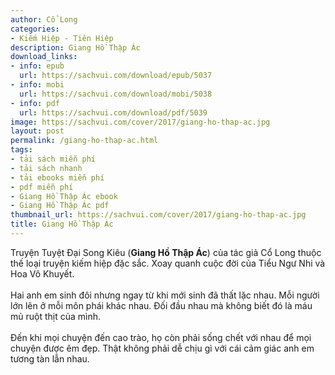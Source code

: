 ```yaml
---
author: Cổ Long
categories:
- Kiếm Hiệp - Tiên Hiệp
description: Giang Hồ Thập Ác
download_links:
- info: epub
  url: https://sachvui.com/download/epub/5037
- info: mobi
  url: https://sachvui.com/download/mobi/5038
- info: pdf
  url: https://sachvui.com/download/pdf/5039
image: https://sachvui.com/cover/2017/giang-ho-thap-ac.jpg
layout: post
permalink: /giang-ho-thap-ac.html
tags:
- tải sách miễn phí
- tải sách nhanh
- tải ebooks miễn phí
- pdf miễn phí
- Giang Hồ Thập Ác ebook
- Giang Hồ Thập Ác pdf
thumbnail_url: https://sachvui.com/cover/2017/giang-ho-thap-ac.jpg
title: Giang Hồ Thập Ác
---
```


 <div class="item-desc text-justify"> <p>Truyện Tuyệt Đại Song Kiêu (<strong>Giang Hồ Thập Ác</strong>) của tác giả Cổ Long thuộc thế loại truyện kiếm hiệp đặc sắc. Xoay quanh cuộc đời của Tiểu Ngư Nhi và Hoa Vô Khuyết.<br><br>Hai anh em sinh đôi nhưng ngay từ khi mới sinh đã thất lặc nhau. Mỗi người lớn lên ở mỗi môn phái khác nhau. Đối đầu nhau mà không biết đó là máu mủ ruột thịt của mình.<br><br>Đến khi mọi chuyện đến cao trào, họ còn phải sống chết với nhau để mọi chuyện được êm đẹp. Thật không phải dễ chịu gì với cái cảm giác anh em tương tàn lẫn nhau.</p> </div>